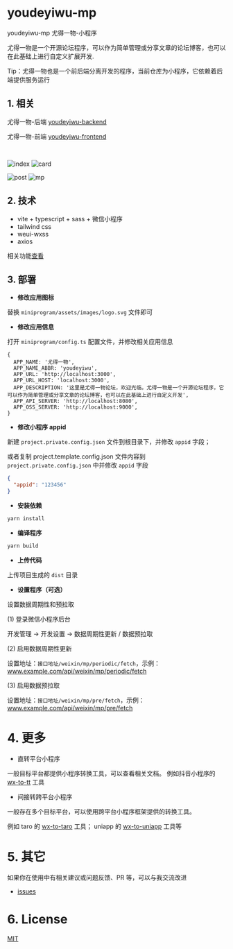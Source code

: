 # youdeyiwu-mp

youdeyiwu-mp 尤得一物-小程序

尤得一物是一个开源论坛程序，可以作为简单管理或分享文章的论坛博客，也可以在此基础上进行自定义扩展开发.

Tip：尤得一物也是一个前后端分离开发的程序，当前仓库为小程序，它依赖着后端提供服务运行

## 1. 相关

尤得一物-后端 [youdeyiwu-backend](https://github.com/dafengzhen/youdeyiwu-backend)

尤得一物-前端 [youdeyiwu-frontend](https://github.com/dafengzhen/youdeyiwu-frontend)

<br />

![index](https://s1.ax1x.com/2023/02/15/pSTb5EF.png "index")
![card](https://s1.ax1x.com/2023/02/15/pSTbhHU.png "card")

![post](https://s1.ax1x.com/2023/02/26/pppU580.png "post")
![mp](https://s1.ax1x.com/2023/02/26/pppaeRP.png "mp")

## 2. 技术

- vite + typescript + sass + 微信小程序
- tailwind css
- weui-wxss
- axios

相关功能[查看](https://github.com/dafengzhen/youdeyiwu-frontend#3-%E5%8A%9F%E8%83%BD)

## 3. 部署

- **修改应用图标**

替换 ```miniprogram/assets/images/logo.svg``` 文件即可

- **修改应用信息**

打开 ```miniprogram/config.ts``` 配置文件，并修改相关应用信息

```text
{
  APP_NAME: '尤得一物',
  APP_NAME_ABBR: 'youdeyiwu',
  APP_URL: 'http://localhost:3000',
  APP_URL_HOST: 'localhost:3000',
  APP_DESCRIPTION: '这里是尤得一物论坛，欢迎光临。尤得一物是一个开源论坛程序，它可以作为简单管理或分享文章的论坛博客，也可以在此基础上进行自定义开发',
  APP_API_SERVER: 'http://localhost:8080',
  APP_OSS_SERVER: 'http://localhost:9000',
}
```

- **修改小程序 appid**

新建 ```project.private.config.json``` 文件到根目录下，并修改 ```appid``` 字段；

或者复制 project.template.config.json 文件内容到 ```project.private.config.json``` 中并修改 ```appid``` 字段

```json
{
  "appid": "123456"
}
```

- **安装依赖**

```bash
yarn install
```

- **编译程序**

```bash
yarn build
```

- **上传代码**

上传项目生成的 ```dist``` 目录

- **设置程序（可选）**

设置数据周期性和预拉取

(1) 登录微信小程序后台

开发管理 -> 开发设置 -> 数据周期性更新 / 数据预拉取

(2) 启用数据周期性更新

设置地址：```接口地址/weixin/mp/periodic/fetch```，示例：    www.example.com/api/weixin/mp/periodic/fetch

(3) 启用数据预拉取

设置地址：```接口地址/weixin/mp/pre/fetch```，示例：    www.example.com/api/weixin/mp/pre/fetch

# 4. 更多

- 直转平台小程序

一般目标平台都提供小程序转换工具，可以查看相关文档。
例如抖音小程序的 [wx-to-tt](https://developer.open-douyin.com/docs/resource/zh-CN/mini-app/develop/developer-instrument/development-assistance/one-key-move 'wx-to-tt')
工具

- 间接转跨平台小程序

一般存在多个目标平台，可以使用跨平台小程序框架提供的转换工具。

例如 taro 的 [wx-to-taro](https://docs.taro.zone/docs/taroize 'wx-to-taro') 工具；
uniapp 的 [wx-to-uniapp](https://ask.dcloud.net.cn/article/35786 'wx-to-uniapp') 工具等

# 5. 其它

如果你在使用中有相关建议或问题反馈、PR 等，可以与我交流改进

- [issues](https://github.com/dafengzhen/youdeyiwu-mp/issues)

# 6. License

[MIT](https://opensource.org/licenses/MIT)
